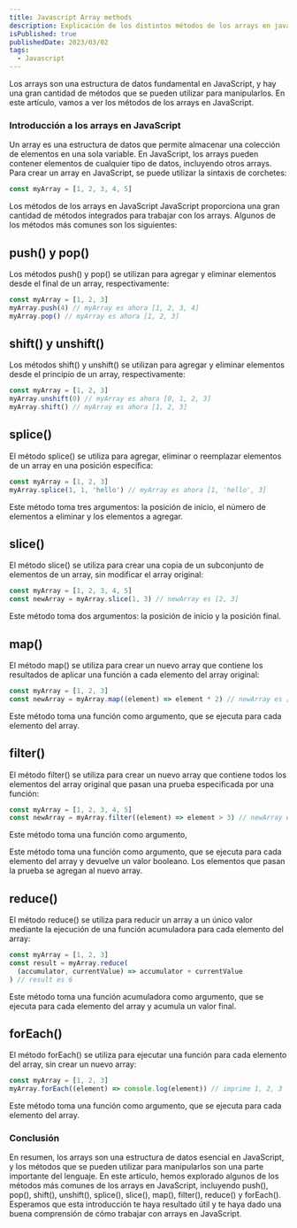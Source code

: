 ```yaml
---
title: Javascript Array methods
description: Explicación de los distintos métodos de los arrays en javascript
isPublished: true
publishedDate: 2023/03/02
tags:
  - Javascript
---
```


Los arrays son una estructura de datos fundamental en JavaScript, y hay una gran cantidad de métodos que se pueden utilizar para manipularlos. En este artículo, vamos a ver los métodos de los arrays en JavaScript.

### Introducción a los arrays en JavaScript

Un array es una estructura de datos que permite almacenar una colección de elementos en una sola variable. En JavaScript, los arrays pueden contener elementos de cualquier tipo de datos, incluyendo otros arrays. Para crear un array en JavaScript, se puede utilizar la sintaxis de corchetes:

```javascript
const myArray = [1, 2, 3, 4, 5]
```

Los métodos de los arrays en JavaScript
JavaScript proporciona una gran cantidad de métodos integrados para trabajar con los arrays. Algunos de los métodos más comunes son los siguientes:

## push() y pop()

Los métodos push() y pop() se utilizan para agregar y eliminar elementos desde el final de un array, respectivamente:

```javascript
const myArray = [1, 2, 3]
myArray.push(4) // myArray es ahora [1, 2, 3, 4]
myArray.pop() // myArray es ahora [1, 2, 3]
```

## shift() y unshift()

Los métodos shift() y unshift() se utilizan para agregar y eliminar elementos desde el principio de un array, respectivamente:

```javascript
const myArray = [1, 2, 3]
myArray.unshift(0) // myArray es ahora [0, 1, 2, 3]
myArray.shift() // myArray es ahora [1, 2, 3]
```

## splice()

El método splice() se utiliza para agregar, eliminar o reemplazar elementos de un array en una posición específica:

```javascript
const myArray = [1, 2, 3]
myArray.splice(1, 1, 'hello') // myArray es ahora [1, 'hello', 3]
```

Este método toma tres argumentos: la posición de inicio, el número de elementos a eliminar y los elementos a agregar.

## slice()

El método slice() se utiliza para crear una copia de un subconjunto de elementos de un array, sin modificar el array original:

```javascript
const myArray = [1, 2, 3, 4, 5]
const newArray = myArray.slice(1, 3) // newArray es [2, 3]
```

Este método toma dos argumentos: la posición de inicio y la posición final.

## map()

El método map() se utiliza para crear un nuevo array que contiene los resultados de aplicar una función a cada elemento del array original:

```javascript
const myArray = [1, 2, 3]
const newArray = myArray.map((element) => element * 2) // newArray es [2, 4, 6]
```

Este método toma una función como argumento, que se ejecuta para cada elemento del array.

## filter()

El método filter() se utiliza para crear un nuevo array que contiene todos los elementos del array original que pasan una prueba especificada por una función:

```javascript
const myArray = [1, 2, 3, 4, 5]
const newArray = myArray.filter((element) => element > 3) // newArray es [4, 5]
```

Este método toma una función como argumento,

Este método toma una función como argumento, que se ejecuta para cada elemento del array y devuelve un valor booleano. Los elementos que pasan la prueba se agregan al nuevo array.

## reduce()

El método reduce() se utiliza para reducir un array a un único valor mediante la ejecución de una función acumuladora para cada elemento del array:

```javascript
const myArray = [1, 2, 3]
const result = myArray.reduce(
  (accumulator, currentValue) => accumulator + currentValue
) // result es 6
```

Este método toma una función acumuladora como argumento, que se ejecuta para cada elemento del array y acumula un valor final.

## forEach()

El método forEach() se utiliza para ejecutar una función para cada elemento del array, sin crear un nuevo array:

```javascript
const myArray = [1, 2, 3]
myArray.forEach((element) => console.log(element)) // imprime 1, 2, 3
```

Este método toma una función como argumento, que se ejecuta para cada elemento del array.

### Conclusión

En resumen, los arrays son una estructura de datos esencial en JavaScript, y los métodos que se pueden utilizar para manipularlos son una parte importante del lenguaje. En este artículo, hemos explorado algunos de los métodos más comunes de los arrays en JavaScript, incluyendo push(), pop(), shift(), unshift(), splice(), slice(), map(), filter(), reduce() y forEach(). Esperamos que esta introducción te haya resultado útil y te haya dado una buena comprensión de cómo trabajar con arrays en JavaScript.
